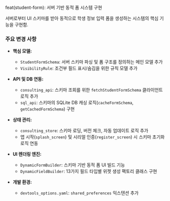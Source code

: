 feat(student-form): 서버 기반 동적 폼 시스템 구현

서버로부터 UI 스키마를 받아 동적으로 학생 정보 입력 폼을 생성하는 시스템의 핵심 기능을 구현함.

### 주요 변경 사항

- **핵심 모델:**
  - `StudentFormSchema`: 서버 스키마 파싱 및 폼 구조를 정의하는 메인 모델 추가
  - `VisibilityRule`: 조건부 필드 표시/숨김을 위한 규칙 모델 추가

- **API 및 DB 연동:**
  - `consulting_api`: 스키마 조회를 위한 `fetchStudentFormSchema` 클라이언트 로직 추가
  - `sql_api`: 스키마의 SQLite DB 캐싱 로직(`cacheFormSchema`, `getCachedFormSchema`) 구현

- **상태 관리:**
  - `consulting_store`: 스키마 로딩, 버전 체크, 자동 업데이트 로직 추가
  - 앱 시작(`splash_screen`) 및 시리얼 인증(`register_screen`) 시 스키마 초기화 로직 연동

- **UI 렌더링 엔진:**
  - `DynamicFormBuilder`: 스키마 기반 동적 폼 UI 빌드 기능
  - `DynamicFieldBuilder`: 13가지 필드 타입별 위젯 생성 팩토리 클래스 구현

- **개발 환경:**
  - `devtools_options.yaml`: `shared_preferences` 익스텐션 추가